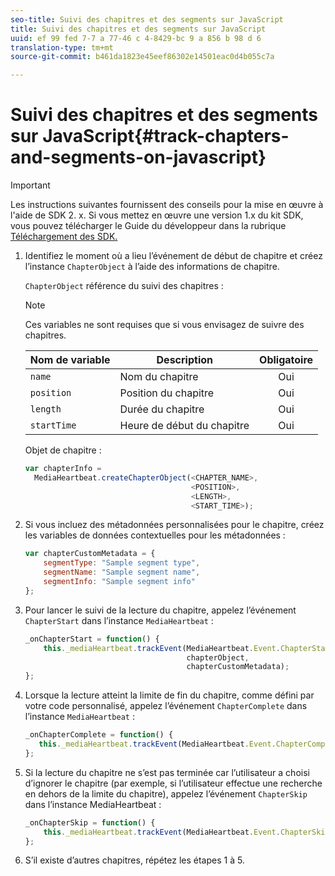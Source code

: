 ```yaml
---
seo-title: Suivi des chapitres et des segments sur JavaScript
title: Suivi des chapitres et des segments sur JavaScript
uuid: ef 99 fed 7-7 a 77-46 c 4-8429-bc 9 a 856 b 98 d 6
translation-type: tm+mt
source-git-commit: b461da1823e45eef86302e14501eac0d4b055c7a

---
```



# Suivi des chapitres et des segments sur JavaScript{#track-chapters-and-segments-on-javascript}

>[!IMPORTANT]
>
>Les instructions suivantes fournissent des conseils pour la mise en œuvre à l'aide de SDK 2. x. Si vous mettez en œuvre une version 1.x du kit SDK, vous pouvez télécharger le Guide du développeur dans la rubrique [Téléchargement des SDK.](../../sdk-implement/download-sdks.md)

1. Identifiez le moment où a lieu l’événement de début de chapitre et créez l’instance `ChapterObject` à l’aide des informations de chapitre.

   `ChapterObject` référence du suivi des chapitres :

   >[!NOTE]
   >
   >Ces variables ne sont requises que si vous envisagez de suivre des chapitres.

   | Nom de variable | Description | Obligatoire |
   | --- | --- | :---: |
   | `name` | Nom du chapitre | Oui |
   | `position` | Position du chapitre | Oui |
   | `length` | Durée du chapitre | Oui |
   | `startTime` | Heure de début du chapitre | Oui |

   Objet de chapitre :

   ```js
   var chapterInfo =  
     MediaHeartbeat.createChapterObject(<CHAPTER_NAME>,  
                                        <POSITION>,  
                                        <LENGTH>,  
                                        <START_TIME>);
   ```

1. Si vous incluez des métadonnées personnalisées pour le chapitre, créez les variables de données contextuelles pour les métadonnées :

   ```js
   var chapterCustomMetadata = { 
       segmentType: "Sample segment type",  
       segmentName: "Sample segment name",  
       segmentInfo: "Sample segment info" 
   };
   ```

1. Pour lancer le suivi de la lecture du chapitre, appelez l’événement `ChapterStart` dans l’instance `MediaHeartbeat` :

   ```js
   _onChapterStart = function() { 
       this._mediaHeartbeat.trackEvent(MediaHeartbeat.Event.ChapterStart,  
                                       chapterObject,  
                                       chapterCustomMetadata); 
   };
   ```

1. Lorsque la lecture atteint la limite de fin du chapitre, comme défini par votre code personnalisé, appelez l’événement `ChapterComplete` dans l’instance `MediaHeartbeat` :

   ```js
   _onChapterComplete = function() { 
      this._mediaHeartbeat.trackEvent(MediaHeartbeat.Event.ChapterComplete); 
   };
   ```

1. Si la lecture du chapitre ne s’est pas terminée car l’utilisateur a choisi d’ignorer le chapitre (par exemple, si l’utilisateur effectue une recherche en dehors de la limite du chapitre), appelez l’événement `ChapterSkip` dans l’instance MediaHeartbeat :

   ```js
   _onChapterSkip = function() { 
       this._mediaHeartbeat.trackEvent(MediaHeartbeat.Event.ChapterSkip); 
   };
   ```

1. S’il existe d’autres chapitres, répétez les étapes 1 à 5.

